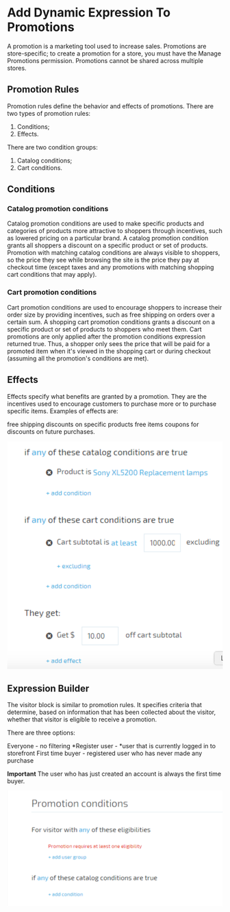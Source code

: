 # Add Dynamic Expression To Promotions

A promotion is a marketing tool used to increase sales. Promotions are store-specific; to create a promotion for a store, you must have the Manage Promotions permission. Promotions cannot be shared across multiple stores.

## Promotion Rules

Promotion rules define the behavior and effects of promotions. There are two types of promotion rules:

1. Conditions;
1. Effects.

There are two condition groups:

1. Catalog conditions;
1. Cart conditions.

## Conditions

### Catalog promotion conditions

Catalog promotion conditions are used to make specific products and categories of products more attractive to shoppers through incentives, such as lowered pricing on a particular brand. A catalog promotion condition grants all shoppers a discount on a specific product or set of products. Promotion with matching catalog conditions are always visible to shoppers, so the price they see while browsing the site is the price they pay at checkout time (except taxes and any promotions with matching shopping cart conditions that may apply).

### Cart promotion conditions

Cart promotion conditions are used to encourage shoppers to increase their order size by providing incentives, such as free shipping on orders over a certain sum. A shopping cart promotion conditions grants a discount on a specific product or set of products to shoppers who meet them. Cart promotions are only applied after the promotion conditions expression returned true. Thus, a shopper only sees the price that will be paid for a promoted item when it's viewed in the shopping cart or during checkout (assuming all the promotion's conditions are met).

## Effects

Effects specify what benefits are granted by a promotion. They are the incentives used to encourage customers to purchase more or to purchase specific items. Examples of effects are:

free shipping
discounts on specific products
free items
coupons for discounts on future purchases.

![Promotion Effects](media/screen-promotion-effects.png)

## Expression Builder

The visitor block is similar to promotion rules. It specifies criteria that determine, based on information that has been collected about the visitor, whether that visitor is eligible to receive a promotion.

There are three options:

Everyone - no filtering
*Register user - *user that is currently logged in to storefront
First time buyer - registered user who has never made any purchase

**Important** The user who has just created an account is always the first time buyer.

![Promotion Conditions](media/screen-promotion-conditions.png)